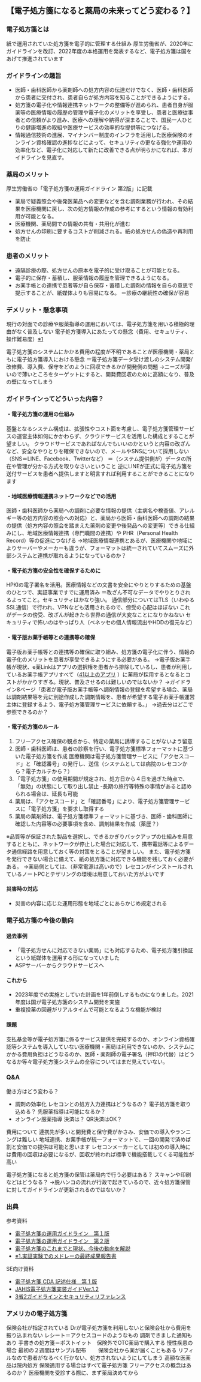 ## 【電子処方箋になると薬局の未来ってどう変わる？】

### 電子処方箋とは

紙で運用されていた処方箋を電子的に管理する仕組み
厚生労働省が、2020年にガイドラインを改訂、2022年度の本格運用を発表するなど、電子処方箋は国をあげて推進されています

### ガイドラインの趣旨
- 医師・歯科医師から薬剤師への処方内容の伝達だけでなく、医師・歯科医師から患者に交付され、患者自らが処方内容を知ることができるようにする。
- 処方箋の電子化や情報連携ネットワークの整備等が進められ、患者自身が服薬等の医療情報の履歴の管理や電子化のメリットを享受し、患者と医療従事者との信頼がより進み、医療への理解や納得が深まることで、国民一人ひとりの健康増進の取組や医療サービスの効率的な提供等につなげる。
- 情報通信技術の進展、マイナンバー制度のインフラを活用した医療保険のオンライン資格確認の進捗などによって、セキュリティの更なる強化や運用の効率化など、電子化に対応して新たに改善できる点が明らかになれば、本ガイドラインを見直す。

### 薬局のメリット
厚生労働省の「電子処方箋の運用ガイドライン 第2版」に記載
- 薬局で疑義照会や後発医薬品への変更などを含む調剤業務が行われ、その結果を医療機関に戻し、次の処方情報の作成の参考にするという情報の有効利用が可能となる。
- 医療機関、薬局間での情報の共有・共用化が進む
- 処方せんの印刷に要するコストが削減される。紙の処方せんの偽造や再利用を防止

### 患者のメリット
- 遠隔診療の際、処方せんの原本を電子的に受け取ることが可能となる。
- 電子的に保存・蓄積し、服薬情報の履歴を管理できるようになる。
- お薬手帳との連携で患者等が自ら保存・蓄積した調剤の情報を自らの意思で提示することが、紙媒体よりも容易になる。
＝診療の継続性の確保が容易

### デメリット・懸念事項
現行の対面での診療や服薬指導の運用においては、電子処方箋を用いる積極的理由がなく普及しない
電子処方箋導入にあたっての懸念（費用、セキュリティ、操作難易度）[※1](#出典)

電子処方箋のシステムにかかる費用の程度が不明であることが医療機関・薬局ともに電子処方箋導入における懸念
＝電子処方箋データ受け渡しのシステム開発/改修費、導入費、保守をどのように回収できるかが開発側の問題
→ニーズが薄いので薄いところをターゲットにすると、開発費回収のために高額になり、普及の壁になってしまう

### ガイドラインってどういった内容？
#### ・電子処方箋の運用の仕組み
基盤となるシステム構成は、拡張性やコスト面を考慮し、電子処方箋管理サービスの運営主体如何にかかわらず、クラウドサービスを活用した構成とすることが望ましい。
クラウドサービスであればなんでもいいのかというと内容の改ざんなど、安全なやりとりを確保できないので、メールやSNSについて採用しない（SNS＝LINE、Facebook、Twitterなど）
＝（システム提供側が）データの所在や管理が分かる方式を取りなさいということ
逆にLINEが正式に電子処方箋を送付サービスを患者へ提供しますと明言すれば利用することができることになります

#### ・地域医療情報連携ネットワークなどでの活用
医師・歯科医師から薬局への調剤に必要な情報の提供（主病名や検査値、アレルギー等の処方内容の照会への対応）と、薬局から医師・歯科医師への調剤の結果の提供（処方内容の照会を踏まえた薬剤の変更や後発品への変更等）できる仕組みにし、地域医療情報連携（専門職間の連携）や PHR（Personal Health Record）等の促進につなげる
→地域医療情報連携とあるが、医療機関や地域によりサーバーやメーカーも違うが、フォーマットは統一されていてスムーズに外部システムと連携が取れるようになっているのか？

#### ・電子処方箋の安全性を確保するために
HPKIの電子署名を活用。医療情報などの文書を安全にやりとりするための基盤のひとつで、実証事業ですでに運用済み
＝改ざん不可なデータでやりとりされるよってこと。セキュリティはかなり強い。
通信部分についてはTLS（いわゆるSSL通信）で行われ、VPNなども活用されるので、傍受の心配はほぼない
これがデータの傍受、改ざんが起きたら世界の通信が大変なことになりかねない
セキュリティで怖いのはやっぱり人（ベネッセの個人情報流出やHDDの復元など）

#### ・電子版お薬手帳等との連携等の確保
電子版お薬手帳等との連携等の確保に取り組み、処方箋の電子化に伴う、情報の電子化のメリットを患者が享受できるようにする必要がある。
→電子版お薬手帳が現状、e薬Linkはアプリの選択権を患者から排除しているし、患者が利用しているお薬手帳アプリすべて（[41以上のアプリ](https://www.nichiyaku.or.jp/e_kusulink/list.html) ）に薬局が採用するとなるとコストがかかりすぎる。現状、普及させるのは難しいのではないか？
→ガイドライン8ページ「患者が電子版お薬手帳等へ調剤情報の登録を希望する場合、薬局は調剤結果等を元に別途作成した調剤情報を、患者が希望する電子お薬手帳運営主体に登録するよう、電子処方箋管理サービスに依頼する。」
→過去分はどこで参照できるのか？

#### ・電子処方箋のルール
1. フリーアクセス確保の観点から、特定の薬局に誘導することがないよう留意
2. 医師・歯科医師は、患者の診察を行い、電子処方箋標準フォーマットに基づいた電子処方箋を作成
医療機関は電子処方箋管理サービスに「アクセスコード」と「確認番号」の発行し、送信（システムとしては病院のレセコンから？電子カルテから？）
3. 「電子処方箋」の使用期間が規定され、処方日から４日を過ぎた時点で、「無効」の状態にして取り出し禁止
-長期の旅行等特殊の事情があると認められる場合は、延長も可能
4. 薬局は、「アクセスコード」と「確認番号」により、電子処方箋管理サービスに「電子処方箋」を要求し取得する
5. 薬局の薬剤師は、電子処方箋標準フォーマットに基づき、医師・歯科医師に確認した内容等の必要事項を含め、調剤結果を作成（薬歴？）

※品質等が保証された製品を選択し、できるかぎりバックアップの仕組みを用意するとともに、ネットワークが停止した場合に対応して、携帯電話等によるデータ通信経路を用意しておく等の対策をとることが望ましい。
また、電子処方箋を発行できない場合に備えて、紙の処方箋に対応できる機能を残しておく必要がある。
→薬局側としては、（非常電源は高いので）レセコンがインストールされているノートPCとテザリングの環境は用意しておいた方がよいです

#### 災害時の対応
- 災害の内容に応じた運用形態を地域ごとにあらかじめ規定される

### 電子処方箋の今後の動向
#### 過去事例
- 「電子処方せんに対応できない薬局」にも対応するため、電子処方箋引換証という紙媒体を運用する形になっていました
- ASPサーバーからクラウドサービスへ
#### これから
- 2023年度での実施としていた計画を1年前倒しするものになりました。2021年度は国が電子処方箋のシステム開発を実施
- 重複投薬の回避がリアルタイムで可能となるような機能が検討
#### 課題
支払基金等が電子処方箋に係るサービス提供を完結するのか、オンライン資格確認等システムを導入していない医療機関・薬局は利用できないのか、システムにかかる費用負担はどうなるのか、医師・薬剤師の電子署名（押印の代替）はどうなるか等々電子処方箋システムの全容についてはまだ見えていない。

### Q&A
働き方はどう変わる？
- 調剤の効率化
レセコンとの処方入力連携はどうなるの？
電子処方箋を取り込める？
先服薬指導は可能になるか？
- オンライン服薬指導
決済は？
QR決済はOK？

費用について
連携先が多いと開発費と保守費がかさみ、安価での導入やランニングは難しい
地域連携、お薬手帳が統一フォーマットで、一回の開発で済めば割と安価での提供は可能と思います
レセコンメーカーとしては初めの導入時には費用の回収は必要になるが、回収が終われば標準で機能搭載してくる可能性が高い

電子処方箋になると処方箋の保管は薬局内で行う必要はある？
スキャンや印刷などはどうなる？
→脱ハンコの流れが行政で起きているので、近々処方箋保管に対してガイドラインが更新されるのではないか？

### 出典

参考資料
- [電子処方箋の運用ガイドライン　第１版](https://www.mhlw.go.jp/content/11121000/000541919.pdf)
- [電子処方箋の運用ガイドライン　第２版](https://www.mhlw.go.jp/content/11120000/000626722.pdf)
- [電子処方箋のこれまでと現状、今後の動向を解説](https://pharms-cloud.com/column/electronic-prescription)
- [※1.実証実験でのメドレーの最終成果報告書](https://www.mhlw.go.jp/content/11120000/000496837.pdf)

SE向け資料
- [電子処方箋 CDA 記述仕様　第 1 版](https://www.mhlw.go.jp/content/10800000/000342368.pdf)
- [JAHIS電子処方箋実装ガイドVer.1.2](https://www.jahis.jp/standard/detail/id=774)
- [3省2ガイドラインとセキュリティリファレンス](https://www.mri.co.jp/service/digital015.html)

### アメリカの電子処方箋
保険会社が指定されている
Drが電子処方箋を利用しないと保険会社から費用を振り込まれない
レシート＝アクセスコードのようなもの
調剤できました通知もあり
手書きの処方箋＝ポストイット　保険外でOTC薬局で購入する
慢性疾患の場合
最初の２週間はサンプル配布　　
保険会社から薬が届くこともある
リフィルなので患者がなるべく行かない、処方されないようにしてしまう
高額な医薬品は院内処方
保険適用する場合はすべて電子処方箋
フリーアクセスの概念はあるのか？
医療機関を受診する際に、まず薬局決めてから
